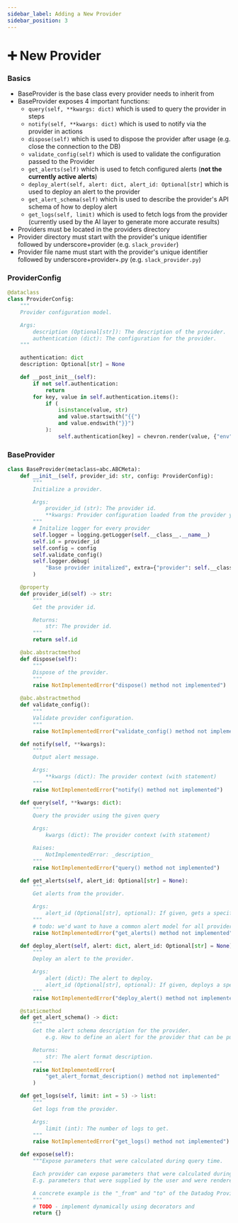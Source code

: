 ```yaml
---
sidebar_label: Adding a New Provider
sidebar_position: 3
---
```


# ➕ New Provider

### Basics

- BaseProvider is the base class every provider needs to inherit from
- BaseProvider exposes 4 important functions:
  - `query(self, **kwargs: dict)` which is used to query the provider in steps
  - `notify(self, **kwargs: dict)` which is used to notify via the provider in actions
  - `dispose(self)` which is used to dispose the provider after usage (e.g. close the connection to the DB)
  - `validate_config(self)` which is used to validate the configuration passed to the Provider
  - `get_alerts(self)` which is used to fetch configured alerts (**not the currently active alerts**)
  - `deploy_alert(self, alert: dict, alert_id: Optional[str]` which is used to deploy an alert to the provider
  - `get_alert_schema(self)` which is used to describe the provider's API schema of how to deploy alert
  - `get_logs(self, limit)` which is used to fetch logs from the provider (currently used by the AI layer to generate more accurate results)
- Providers must be located in the providers directory
- Provider directory must start with the provider's unique identifier followed by underscore+provider (e.g. `slack_provider`)
- Provider file name must start with the provider's unique identifier followed by underscore+provider+.py (e.g. `slack_provider.py`)

### ProviderConfig
```python
@dataclass
class ProviderConfig:
    """
    Provider configuration model.

    Args:
        description (Optional[str]): The description of the provider.
        authentication (dict): The configuration for the provider.
    """

    authentication: dict
    description: Optional[str] = None

    def __post_init__(self):
        if not self.authentication:
            return
        for key, value in self.authentication.items():
            if (
                isinstance(value, str)
                and value.startswith("{{")
                and value.endswith("}}")
            ):
                self.authentication[key] = chevron.render(value, {"env": os.environ})
```

### BaseProvider

```python
class BaseProvider(metaclass=abc.ABCMeta):
    def __init__(self, provider_id: str, config: ProviderConfig):
        """
        Initialize a provider.

        Args:
            provider_id (str): The provider id.
            **kwargs: Provider configuration loaded from the provider yaml file.
        """
        # Initalize logger for every provider
        self.logger = logging.getLogger(self.__class__.__name__)
        self.id = provider_id
        self.config = config
        self.validate_config()
        self.logger.debug(
            "Base provider initalized", extra={"provider": self.__class__.__name__}
        )

    @property
    def provider_id(self) -> str:
        """
        Get the provider id.

        Returns:
            str: The provider id.
        """
        return self.id

    @abc.abstractmethod
    def dispose(self):
        """
        Dispose of the provider.
        """
        raise NotImplementedError("dispose() method not implemented")

    @abc.abstractmethod
    def validate_config():
        """
        Validate provider configuration.
        """
        raise NotImplementedError("validate_config() method not implemented")

    def notify(self, **kwargs):
        """
        Output alert message.

        Args:
            **kwargs (dict): The provider context (with statement)
        """
        raise NotImplementedError("notify() method not implemented")

    def query(self, **kwargs: dict):
        """
        Query the provider using the given query

        Args:
            kwargs (dict): The provider context (with statement)

        Raises:
            NotImplementedError: _description_
        """
        raise NotImplementedError("query() method not implemented")

    def get_alerts(self, alert_id: Optional[str] = None):
        """
        Get alerts from the provider.

        Args:
            alert_id (Optional[str], optional): If given, gets a specific alert by id. Defaults to None.
        """
        # todo: we'd want to have a common alert model for all providers (also for consistent output from GPT)
        raise NotImplementedError("get_alerts() method not implemented")

    def deploy_alert(self, alert: dict, alert_id: Optional[str] = None):
        """
        Deploy an alert to the provider.

        Args:
            alert (dict): The alert to deploy.
            alert_id (Optional[str], optional): If given, deploys a specific alert by id. Defaults to None.
        """
        raise NotImplementedError("deploy_alert() method not implemented")

    @staticmethod
    def get_alert_schema() -> dict:
        """
        Get the alert schema description for the provider.
            e.g. How to define an alert for the provider that can be pushed via the API.

        Returns:
            str: The alert format description.
        """
        raise NotImplementedError(
            "get_alert_format_description() method not implemented"
        )

    def get_logs(self, limit: int = 5) -> list:
        """
        Get logs from the provider.

        Args:
            limit (int): The number of logs to get.
        """
        raise NotImplementedError("get_logs() method not implemented")

    def expose(self):
        """Expose parameters that were calculated during query time.

        Each provider can expose parameters that were calculated during query time.
        E.g. parameters that were supplied by the user and were rendered by the provider.

        A concrete example is the "_from" and "to" of the Datadog Provider which are calculated during execution.
        """
        # TODO - implement dynamically using decorators and
        return {}
```
